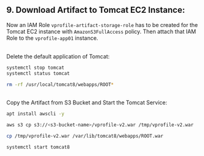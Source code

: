 ## 9. Download Artifact to Tomcat EC2 Instance:

Now an IAM Role `vprofile-artifact-storage-role` has to be created for the Tomcat EC2 instance with `AmazonS3FullAccess` policy. Then attach that IAM Role to the `vprofile-app01` instance.

&nbsp;  
Delete the default application of Tomcat:

```bash
systemctl stop tomcat
systemctl status tomcat

rm -rf /usr/local/tomcat8/webapps/ROOT*
```

&nbsp;  
Copy the Artifact from S3 Bucket and Start the Tomcat Service:

```bash
apt install awscli -y

aws s3 cp s3://<s3-bucket-name>/vprofile-v2.war /tmp/vprofile-v2.war

cp /tmp/vprofile-v2.war /var/lib/tomcat8/webapps/ROOT.war

systemctl start tomcat8
```
